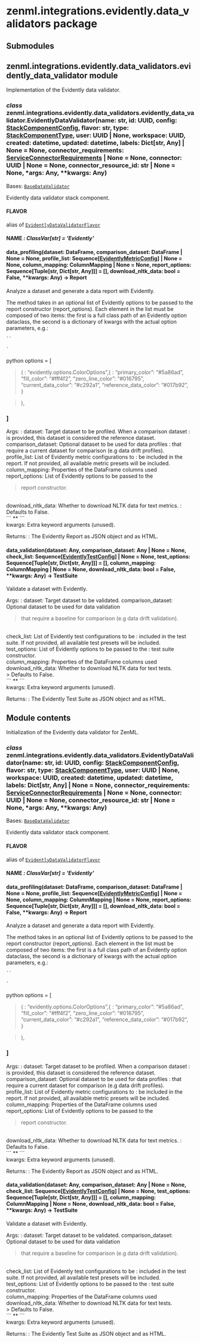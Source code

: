 # zenml.integrations.evidently.data_validators package

## Submodules

## zenml.integrations.evidently.data_validators.evidently_data_validator module

Implementation of the Evidently data validator.

### *class* zenml.integrations.evidently.data_validators.evidently_data_validator.EvidentlyDataValidator(name: str, id: UUID, config: [StackComponentConfig](zenml.stack.md#zenml.stack.stack_component.StackComponentConfig), flavor: str, type: [StackComponentType](zenml.md#zenml.enums.StackComponentType), user: UUID | None, workspace: UUID, created: datetime, updated: datetime, labels: Dict[str, Any] | None = None, connector_requirements: [ServiceConnectorRequirements](zenml.models.v2.misc.md#zenml.models.v2.misc.service_connector_type.ServiceConnectorRequirements) | None = None, connector: UUID | None = None, connector_resource_id: str | None = None, \*args: Any, \*\*kwargs: Any)

Bases: [`BaseDataValidator`](zenml.data_validators.md#zenml.data_validators.base_data_validator.BaseDataValidator)

Evidently data validator stack component.

#### FLAVOR

alias of [`EvidentlyDataValidatorFlavor`](zenml.integrations.evidently.flavors.md#zenml.integrations.evidently.flavors.evidently_data_validator_flavor.EvidentlyDataValidatorFlavor)

#### NAME *: ClassVar[str]* *= 'Evidently'*

#### data_profiling(dataset: DataFrame, comparison_dataset: DataFrame | None = None, profile_list: Sequence[[EvidentlyMetricConfig](zenml.integrations.evidently.md#zenml.integrations.evidently.metrics.EvidentlyMetricConfig)] | None = None, column_mapping: ColumnMapping | None = None, report_options: Sequence[Tuple[str, Dict[str, Any]]] = [], download_nltk_data: bool = False, \*\*kwargs: Any) → Report

Analyze a dataset and generate a data report with Evidently.

The method takes in an optional list of Evidently options to be passed
to the report constructor (report_options). Each element in the list must be
composed of two items: the first is a full class path of an Evidently
option dataclass, the second is a dictionary of kwargs with the actual
option parameters, e.g.:

```
``
```

```
`
```

python
options = [

> (
> : “evidently.options.ColorOptions”,{
>   : “primary_color”: “#5a86ad”,
>     “fill_color”: “#fff4f2”,
>     “zero_line_color”: “#016795”,
>     “current_data_color”: “#c292a1”,
>     “reference_data_color”: “#017b92”,
>   <br/>
>   }

> ),

### ]

Args:
: dataset: Target dataset to be profiled. When a comparison dataset
  : is provided, this dataset is considered the reference dataset.
  <br/>
  comparison_dataset: Optional dataset to be used for data profiles
  : that require a current dataset for comparison (e.g data drift
    profiles).
  <br/>
  profile_list: List of Evidently metric configurations to
  : be included in the report. If not provided, all available
    metric presets will be included.
  <br/>
  column_mapping: Properties of the DataFrame columns used
  report_options: List of Evidently options to be passed to the
  <br/>
  > report constructor.
  <br/>
  download_nltk_data: Whether to download NLTK data for text metrics.
  : Defaults to False.
  <br/>
  ```
  **
  ```
  <br/>
  kwargs: Extra keyword arguments (unused).

Returns:
: The Evidently Report as JSON object and as HTML.

#### data_validation(dataset: Any, comparison_dataset: Any | None = None, check_list: Sequence[[EvidentlyTestConfig](zenml.integrations.evidently.md#zenml.integrations.evidently.tests.EvidentlyTestConfig)] | None = None, test_options: Sequence[Tuple[str, Dict[str, Any]]] = [], column_mapping: ColumnMapping | None = None, download_nltk_data: bool = False, \*\*kwargs: Any) → TestSuite

Validate a dataset with Evidently.

Args:
: dataset: Target dataset to be validated.
  comparison_dataset: Optional dataset to be used for data validation
  <br/>
  > that require a baseline for comparison (e.g data drift
  > validation).
  <br/>
  check_list: List of Evidently test configurations to be
  : included in the test suite. If not provided, all available
    test presets will be included.
  <br/>
  test_options: List of Evidently options to be passed to the
  : test suite constructor.
  <br/>
  column_mapping: Properties of the DataFrame columns used
  download_nltk_data: Whether to download NLTK data for text tests.
  <br/>
  > Defaults to False.
  <br/>
  ```
  **
  ```
  <br/>
  kwargs: Extra keyword arguments (unused).

Returns:
: The Evidently Test Suite as JSON object and as HTML.

## Module contents

Initialization of the Evidently data validator for ZenML.

### *class* zenml.integrations.evidently.data_validators.EvidentlyDataValidator(name: str, id: UUID, config: [StackComponentConfig](zenml.stack.md#zenml.stack.stack_component.StackComponentConfig), flavor: str, type: [StackComponentType](zenml.md#zenml.enums.StackComponentType), user: UUID | None, workspace: UUID, created: datetime, updated: datetime, labels: Dict[str, Any] | None = None, connector_requirements: [ServiceConnectorRequirements](zenml.models.v2.misc.md#zenml.models.v2.misc.service_connector_type.ServiceConnectorRequirements) | None = None, connector: UUID | None = None, connector_resource_id: str | None = None, \*args: Any, \*\*kwargs: Any)

Bases: [`BaseDataValidator`](zenml.data_validators.md#zenml.data_validators.base_data_validator.BaseDataValidator)

Evidently data validator stack component.

#### FLAVOR

alias of [`EvidentlyDataValidatorFlavor`](zenml.integrations.evidently.flavors.md#zenml.integrations.evidently.flavors.evidently_data_validator_flavor.EvidentlyDataValidatorFlavor)

#### NAME *: ClassVar[str]* *= 'Evidently'*

#### data_profiling(dataset: DataFrame, comparison_dataset: DataFrame | None = None, profile_list: Sequence[[EvidentlyMetricConfig](zenml.integrations.evidently.md#zenml.integrations.evidently.metrics.EvidentlyMetricConfig)] | None = None, column_mapping: ColumnMapping | None = None, report_options: Sequence[Tuple[str, Dict[str, Any]]] = [], download_nltk_data: bool = False, \*\*kwargs: Any) → Report

Analyze a dataset and generate a data report with Evidently.

The method takes in an optional list of Evidently options to be passed
to the report constructor (report_options). Each element in the list must be
composed of two items: the first is a full class path of an Evidently
option dataclass, the second is a dictionary of kwargs with the actual
option parameters, e.g.:

```
``
```

```
`
```

python
options = [

> (
> : “evidently.options.ColorOptions”,{
>   : “primary_color”: “#5a86ad”,
>     “fill_color”: “#fff4f2”,
>     “zero_line_color”: “#016795”,
>     “current_data_color”: “#c292a1”,
>     “reference_data_color”: “#017b92”,
>   <br/>
>   }

> ),

### ]

Args:
: dataset: Target dataset to be profiled. When a comparison dataset
  : is provided, this dataset is considered the reference dataset.
  <br/>
  comparison_dataset: Optional dataset to be used for data profiles
  : that require a current dataset for comparison (e.g data drift
    profiles).
  <br/>
  profile_list: List of Evidently metric configurations to
  : be included in the report. If not provided, all available
    metric presets will be included.
  <br/>
  column_mapping: Properties of the DataFrame columns used
  report_options: List of Evidently options to be passed to the
  <br/>
  > report constructor.
  <br/>
  download_nltk_data: Whether to download NLTK data for text metrics.
  : Defaults to False.
  <br/>
  ```
  **
  ```
  <br/>
  kwargs: Extra keyword arguments (unused).

Returns:
: The Evidently Report as JSON object and as HTML.

#### data_validation(dataset: Any, comparison_dataset: Any | None = None, check_list: Sequence[[EvidentlyTestConfig](zenml.integrations.evidently.md#zenml.integrations.evidently.tests.EvidentlyTestConfig)] | None = None, test_options: Sequence[Tuple[str, Dict[str, Any]]] = [], column_mapping: ColumnMapping | None = None, download_nltk_data: bool = False, \*\*kwargs: Any) → TestSuite

Validate a dataset with Evidently.

Args:
: dataset: Target dataset to be validated.
  comparison_dataset: Optional dataset to be used for data validation
  <br/>
  > that require a baseline for comparison (e.g data drift
  > validation).
  <br/>
  check_list: List of Evidently test configurations to be
  : included in the test suite. If not provided, all available
    test presets will be included.
  <br/>
  test_options: List of Evidently options to be passed to the
  : test suite constructor.
  <br/>
  column_mapping: Properties of the DataFrame columns used
  download_nltk_data: Whether to download NLTK data for text tests.
  <br/>
  > Defaults to False.
  <br/>
  ```
  **
  ```
  <br/>
  kwargs: Extra keyword arguments (unused).

Returns:
: The Evidently Test Suite as JSON object and as HTML.
